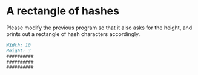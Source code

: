 
# A rectangle of hashes

Please modify the previous program so that it also asks for the height, and prints out a rectangle of hash characters accordingly.

```markdown
Width: 10
Height: 3
##########
##########
##########
```
